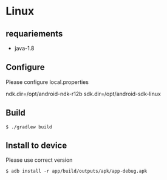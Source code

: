 
# Linux


## requariements

* java-1.8


## Configure

Please configure local.properties

ndk.dir=/opt/android-ndk-r12b
sdk.dir=/opt/android-sdk-linux

## Build
	$ ./gradlew build

## Install to device 

Please use correct version

	$ adb install -r app/build/outputs/apk/app-debug.apk

